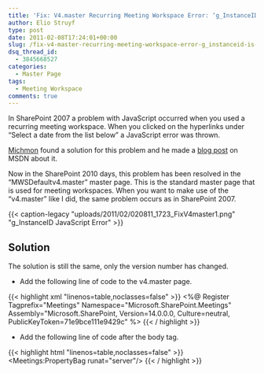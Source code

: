 ```yaml
---
title: 'Fix: V4.master Recurring Meeting Workspace Error: ‘g_InstanceID’ is Undefined'
author: Elio Struyf
type: post
date: 2011-02-08T17:24:01+00:00
slug: /fix-v4-master-recurring-meeting-workspace-error-g_instanceid-is-undefined/
dsq_thread_id:
  - 3845668527
categories:
  - Master Page
tags:
  - Meeting Workspace
comments: true
---
```


In SharePoint 2007 a problem with JavaScript occurred when you used a recurring meeting workspace. When you clicked on the hyperlinks under &#8220;Select a date from the list below&#8221; a JavaScript error was thrown. 

[Michmon][1] found a solution for this problem and he made a [blog post][2] on MSDN about it.

Now in the SharePoint 2010 days, this problem has been resolved in the &#8220;MWSDefaultv4.master&#8221; master page. This is the standard master page that is used for meeting workspaces. When you want to make use of the &#8220;v4.master&#8221; like I did, the same problem occurs as in SharePoint 2007.

{{< caption-legacy "uploads/2011/02/020811_1723_FixV4master1.png" "g_InstanceID JavaScript Error" >}}

## Solution

The solution is still the same, only the version number has changed.

- Add the following line of code to the v4.master page.

{{< highlight xml "linenos=table,noclasses=false" >}}
<%@ Register Tagprefix="Meetings" Namespace="Microsoft.SharePoint.Meetings" Assembly="Microsoft.SharePoint, Version=14.0.0.0, Culture=neutral, PublicKeyToken=71e9bce111e9429c" %>
{{< / highlight >}}

- Add the following line of code after the body tag.

{{< highlight html "linenos=table,noclasses=false" >}}
<Meetings:PropertyBag runat="server"/>
{{< / highlight >}}

 [1]: http://blogs.msdn.com/b/spdsupport/
 [2]: http://blogs.msdn.com/b/spdsupport/archive/2008/03/24/how-to-fix-recurring-meeting-workspace-error-g-instanceid-is-undefined.aspx